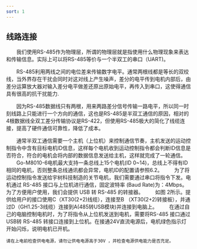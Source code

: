 ```yaml
---
sort: 1
---
```


## 线路连接
&emsp;&emsp;我们使用RS-485作为物理层，所谓的物理层就是指使用什么物理现象来表达和传输信息。实际上可以将RS-485等价与一个半双工的串口（UART)。

&emsp;&emsp;RS-485利用两线之间的电位差来传输数字电平。通常两根线都是等长的双绞线，当外界存在干扰会同时对这对线上产生噪声，差分的电平传到电机内部后，由差分运算放大器对输入差分电平做差还原出原始电平，再传入到串口，这使得通信具有很高的抗干扰能力.

&emsp;&emsp;因为RS-485数据线只有两根，用来两路差分信号传输一路电平，所以同一时刻线路上只能进行一个方向的通信，这也是RS-485是半双工通信的原因，相对的4根数据线全双工差分传输协议是RS-422，但使用RS-485极大的简化了线缆连接，提高了硬件通信可靠性，降低了成本。

&emsp;&emsp;通常半双工通信需要一个主机（上位机）来控制通信节奏，主机发送的运动控制指令中含有目标电机ID信息，这样每个电机收到运动控制指令都会判断ID信息是否符合，符合的电机会将内部的数据信息发送给主机，这样就完成了一轮通信。
&emsp;&emsp;Go-M8010-6电机最大支持一条总线上15个电机(ID 0~14)，总线上不得有ID相同的电机，否则整条总线通讯都会异常，电机ID的配置请参照6.2。
&emsp;&emsp;为了将运动控制指令发送给宇树科技制造的关节电机，我们需要通过串口将指令下发。电机通过 RS-485 接口与上位机进行通信，固定波特率 (Baud Rate)为：4Mbps。为了方便用户使用，我们会提供 USB 转 RS-485 的转接器。
&emsp;&emsp;如图 2所示。提供给用户的接口使用C（XT30(2+2)线缆），连接至B （XT30(2+2)转接板），并通过D（GH1.25-3线缆）连接到A(485转USB模块)并连接到电脑上。
&emsp;&emsp;在通过自己的电脑控制电机时，为了将指令从上位机发送到电机，需要将RS-485 接口通过USB转 RS-485 转接口连接到上位机。在接通24V直流电源后，电机绿色指示灯开始闪烁，说明电机已开机。 

```warning
请在上电前检查供电电源，请勿让供电电源高于30V ，并检查电源供电能力是否充足。
```
